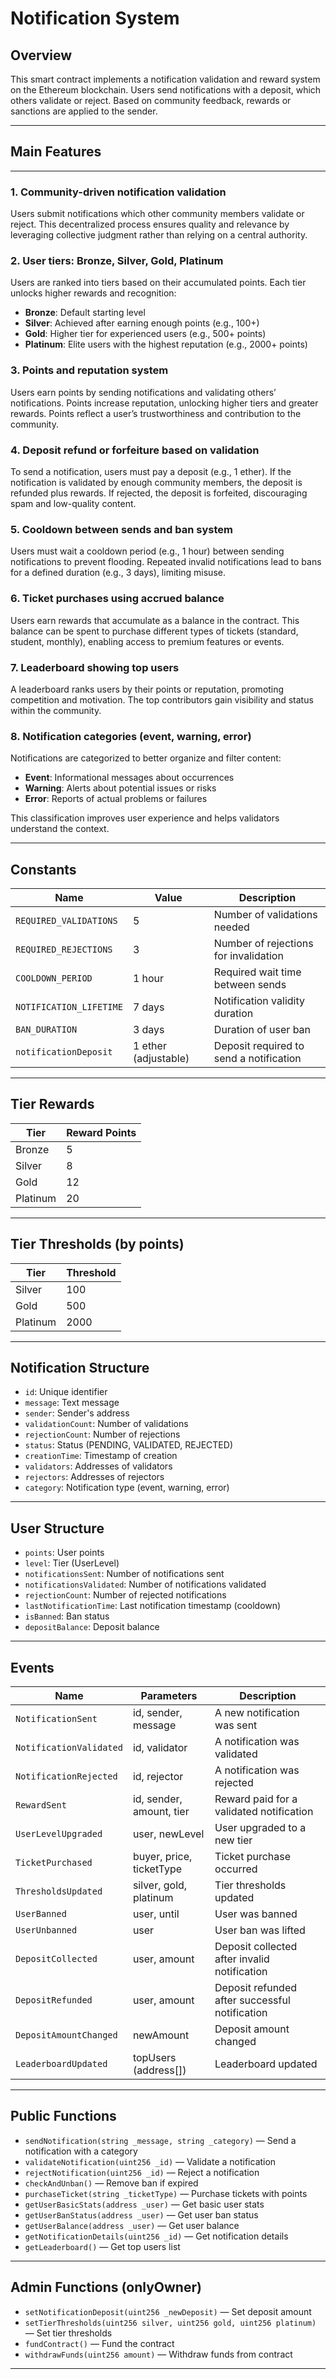 # Notification System

## Overview
This smart contract implements a notification validation and reward system on the Ethereum blockchain. Users send notifications with a deposit, which others validate or reject. Based on community feedback, rewards or sanctions are applied to the sender.

---

## Main Features 
---
### 1. Community-driven notification validation  
Users submit notifications which other community members validate or reject. This decentralized process ensures quality and relevance by leveraging collective judgment rather than relying on a central authority.

### 2. User tiers: Bronze, Silver, Gold, Platinum  
Users are ranked into tiers based on their accumulated points. Each tier unlocks higher rewards and recognition:  
- **Bronze**: Default starting level  
- **Silver**: Achieved after earning enough points (e.g., 100+)  
- **Gold**: Higher tier for experienced users (e.g., 500+ points)  
- **Platinum**: Elite users with the highest reputation (e.g., 2000+ points)  

### 3. Points and reputation system  
Users earn points by sending notifications and validating others’ notifications. Points increase reputation, unlocking higher tiers and greater rewards. Points reflect a user’s trustworthiness and contribution to the community.

### 4. Deposit refund or forfeiture based on validation  
To send a notification, users must pay a deposit (e.g., 1 ether). If the notification is validated by enough community members, the deposit is refunded plus rewards. If rejected, the deposit is forfeited, discouraging spam and low-quality content.

### 5. Cooldown between sends and ban system  
Users must wait a cooldown period (e.g., 1 hour) between sending notifications to prevent flooding. Repeated invalid notifications lead to bans for a defined duration (e.g., 3 days), limiting misuse.

### 6. Ticket purchases using accrued balance  
Users earn rewards that accumulate as a balance in the contract. This balance can be spent to purchase different types of tickets (standard, student, monthly), enabling access to premium features or events.

### 7. Leaderboard showing top users  
A leaderboard ranks users by their points or reputation, promoting competition and motivation. The top contributors gain visibility and status within the community.

### 8. Notification categories (event, warning, error)  
Notifications are categorized to better organize and filter content:  
- **Event**: Informational messages about occurrences  
- **Warning**: Alerts about potential issues or risks  
- **Error**: Reports of actual problems or failures  

This classification improves user experience and helps validators understand the context.


---

## Constants

| Name                  | Value                      | Description                              |
|-----------------------|----------------------------|------------------------------------------|
| `REQUIRED_VALIDATIONS` | 5                          | Number of validations needed              |
| `REQUIRED_REJECTIONS`  | 3                          | Number of rejections for invalidation    |
| `COOLDOWN_PERIOD`      | 1 hour                     | Required wait time between sends          |
| `NOTIFICATION_LIFETIME`| 7 days                     | Notification validity duration            |
| `BAN_DURATION`         | 3 days                     | Duration of user ban                      |
| `notificationDeposit`  | 1 ether (adjustable)       | Deposit required to send a notification   |

---

## Tier Rewards

| Tier       | Reward Points              |
|------------|----------------------------|
| Bronze     | 5                          |
| Silver     | 8                          |
| Gold       | 12                         |
| Platinum   | 20                         |

---

## Tier Thresholds (by points)

| Tier       | Threshold                  |
|------------|----------------------------|
| Silver     | 100                        |
| Gold       | 500                        |
| Platinum   | 2000                       |

---

## Notification Structure

- `id`: Unique identifier  
- `message`: Text message  
- `sender`: Sender's address  
- `validationCount`: Number of validations  
- `rejectionCount`: Number of rejections  
- `status`: Status (PENDING, VALIDATED, REJECTED)  
- `creationTime`: Timestamp of creation  
- `validators`: Addresses of validators  
- `rejectors`: Addresses of rejectors  
- `category`: Notification type (event, warning, error)  

---

## User Structure

- `points`: User points  
- `level`: Tier (UserLevel)  
- `notificationsSent`: Number of notifications sent  
- `notificationsValidated`: Number of notifications validated  
- `rejectionCount`: Number of rejected notifications  
- `lastNotificationTime`: Last notification timestamp (cooldown)  
- `isBanned`: Ban status  
- `depositBalance`: Deposit balance  

---

## Events

| Name                  | Parameters                  | Description                              |
|-----------------------|-----------------------------|------------------------------------------|
| `NotificationSent`     | id, sender, message          | A new notification was sent               |
| `NotificationValidated`| id, validator                | A notification was validated              |
| `NotificationRejected` | id, rejector                 | A notification was rejected               |
| `RewardSent`           | id, sender, amount, tier     | Reward paid for a validated notification |
| `UserLevelUpgraded`    | user, newLevel               | User upgraded to a new tier               |
| `TicketPurchased`      | buyer, price, ticketType     | Ticket purchase occurred                   |
| `ThresholdsUpdated`    | silver, gold, platinum       | Tier thresholds updated                    |
| `UserBanned`           | user, until                  | User was banned                            |
| `UserUnbanned`         | user                        | User ban was lifted                        |
| `DepositCollected`     | user, amount                 | Deposit collected after invalid notification |
| `DepositRefunded`      | user, amount                 | Deposit refunded after successful notification |
| `DepositAmountChanged` | newAmount                   | Deposit amount changed                      |
| `LeaderboardUpdated`   | topUsers (address[])         | Leaderboard updated                        |

---

## Public Functions

- `sendNotification(string _message, string _category)` — Send a notification with a category  
- `validateNotification(uint256 _id)` — Validate a notification  
- `rejectNotification(uint256 _id)` — Reject a notification  
- `checkAndUnban()` — Remove ban if expired  
- `purchaseTicket(string _ticketType)` — Purchase tickets with points  
- `getUserBasicStats(address _user)` — Get basic user stats  
- `getUserBanStatus(address _user)` — Get user ban status  
- `getUserBalance(address _user)` — Get user balance  
- `getNotificationDetails(uint256 _id)` — Get notification details  
- `getLeaderboard()` — Get top users list  

---

## Admin Functions (onlyOwner)

- `setNotificationDeposit(uint256 _newDeposit)` — Set deposit amount  
- `setTierThresholds(uint256 silver, uint256 gold, uint256 platinum)` — Set tier thresholds  
- `fundContract()` — Fund the contract  
- `withdrawFunds(uint256 amount)` — Withdraw funds from contract  

---
